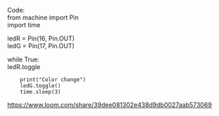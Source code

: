 Code:  
from machine import Pin  
import time  

ledR = Pin(16, Pin.OUT)  
ledG = Pin(17, Pin.OUT)  

while True:  
        ledR.toggle  
        
        
        print("Color change")  
        ledG.toggle()  
        time.sleep(3)  

https://www.loom.com/share/39dee081302e438d9db0027aab573069
